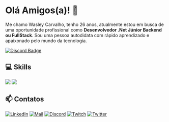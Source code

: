 # Olá Amigos(a)! 👋

Me chamo Wasley Carvalho, tenho 26 anos, atualmente estou em busca de uma oportunidade profissional como **Desenvolvedor .Net Júnior Backend ou FullStack**. Sou uma pessoa autodidata com rápido aprendizado e apaixonado pelo mundo da tecnologia. 

[![Discord Badge](https://img.shields.io/badge/Acesse%20minha%20comunidade%20no%20Discord-7289da?style=for-the-badge&logo=discord&logoColor=white&link=https://discord.gg/JPS2bY6GVy)](https://discord.gg/7jvaNGEN6a)

## 💻 Skills

<div>
  <img src="https://skillicons.dev/icons?i=html,css,js,ts,vue,nuxt,tailwind,figma" />
  <img src="https://skillicons.dev/icons?i=cs,dotnet,mysql,git,github,docker,vite,linux" />
</div>

## 📫 Contatos
[![LinkedIn](https://img.shields.io/badge/LinkedIn-black?style=flat-square&logo=linkedIn&logoColor=0073B1)](https://linkedin.com/in/wasleyfps)
[![Mail](https://img.shields.io/badge/Mail-black?style=flat-square&logo=gmail)](mailto://wasleyoliveiradecarvalho@gmail.com)
[![Discord](https://img.shields.io/badge/Discord-black?style=flat-square&logo=discord)](https://discordapp.com/users/305756890954989568)
[![Twitch](https://img.shields.io/badge/Twitch-black?style=flat-square&logo=twitch&logoColor=9146FF)](https://www.twitch.tv/wasleyfps)
[![Twitter](https://img.shields.io/badge/Twitter-black?style=flat-square&logo=twitter)](https://twitter.com/wasleyfps)

